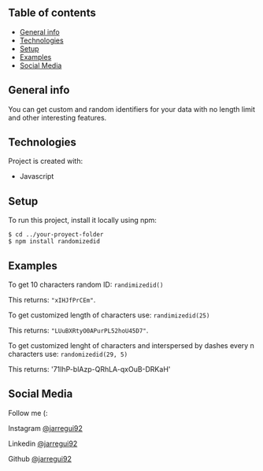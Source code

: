## Table of contents
* [General info](#general-info)
* [Technologies](#technologies)
* [Setup](#setup)
* [Examples](#examples)
* [Social Media](#social-media)

## General info
You can get custom and random identifiers for your data with no length limit and other interesting features.
	
## Technologies
Project is created with:
* Javascript
	
## Setup
To run this project, install it locally using npm:

```
$ cd ../your-proyect-folder
$ npm install randomizedid
```
## Examples
To get 10 characters random ID: `randimizedid()`

This returns: `"xIHJfPrCEm"`.


To get customized length of characters use: `randimizedid(25)`

This returns: `"LUuBXRtyO0APurPL52hoU45D7"`.


To get customized lenght of characters and interspersed by dashes every n characters use: `randomizedid(29, 5)`

This returns: '71IhP-blAzp-QRhLA-qxOuB-DRKaH'


## Social Media
Follow me (:

Instagram [@jarregui92](https://www.instagram.com/jarregui92)

Linkedin [@jarregui92](https://www.linkedin.com/in/jarregui92/)

Github [@jarregui92](https://github.com/jarregui92)
